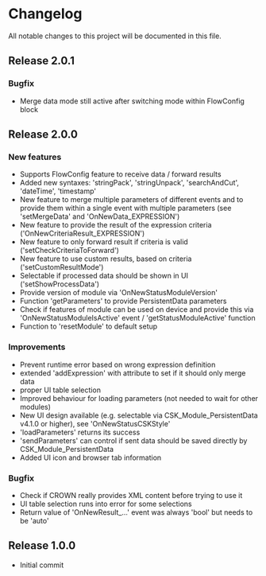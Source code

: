 # Changelog
All notable changes to this project will be documented in this file.

## Release 2.0.1

### Bugfix
- Merge data mode still active after switching mode within FlowConfig block

## Release 2.0.0

### New features
- Supports FlowConfig feature to receive data / forward results
- Added new syntaxes: 'stringPack', 'stringUnpack', 'searchAndCut', 'dateTime', 'timestamp'
- New feature to merge multiple parameters of different events and to provide them within a single event with multiple parameters (see 'setMergeData' and 'OnNewData_EXPRESSION')
- New feature to provide the result of the expression criteria ('OnNewCriteriaResult_EXPRESSION')
- New feature to only forward result if criteria is valid ('setCheckCriteriaToForward')
- New feature to use custom results, based on criteria ('setCustomResultMode')
- Selectable if processed data should be shown in UI ('setShowProcessData')
- Provide version of module via 'OnNewStatusModuleVersion'
- Function 'getParameters' to provide PersistentData parameters
- Check if features of module can be used on device and provide this via 'OnNewStatusModuleIsActive' event / 'getStatusModuleActive' function
- Function to 'resetModule' to default setup

### Improvements
- Prevent runtime error based on wrong expression definition
- extended 'addExpression' with attribute to set if it should only merge data
- proper UI table selection
- Improved behaviour for loading parameters (not needed to wait for other modules)
- New UI design available (e.g. selectable via CSK_Module_PersistentData v4.1.0 or higher), see 'OnNewStatusCSKStyle'
- 'loadParameters' returns its success
- 'sendParameters' can control if sent data should be saved directly by CSK_Module_PersistentData
- Added UI icon and browser tab information

### Bugfix
- Check if CROWN really provides XML content before trying to use it
- UI table selection runs into error for some selections
- Return value of 'OnNewResult_...' event was always 'bool' but needs to be 'auto'

## Release 1.0.0
- Initial commit